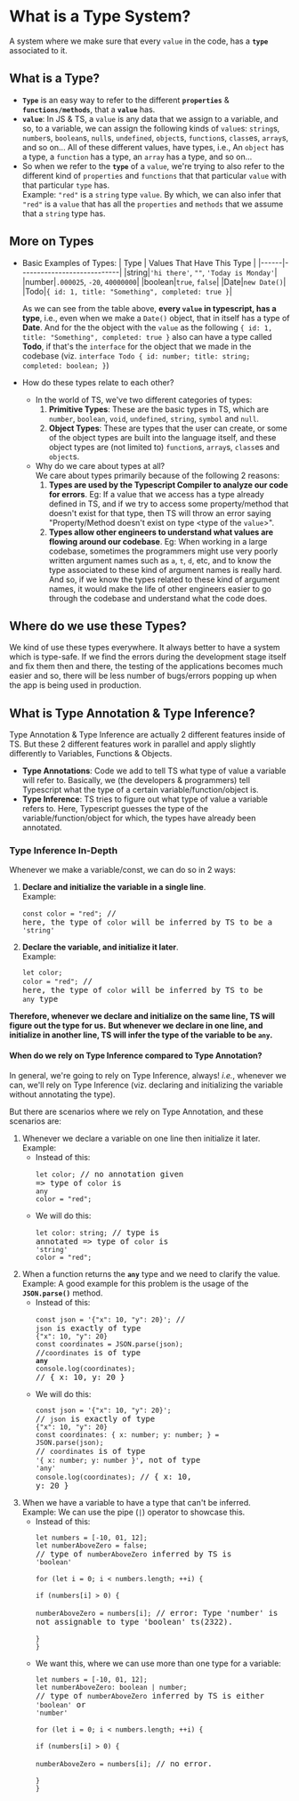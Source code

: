 # What is a Type System?

A system where we make sure that every `value` in the code, has a **`type`** associated to it.

## What is a Type?

- **`Type`** is an easy way to refer to the different **`properties`** & **`functions/methods`**, that a **`value`** has.
- **`value`**: In JS & TS, a `value` is any data that we assign to a variable, and so, to a variable, we can assign the following kinds of `value`s: `string`s, `number`s, `boolean`s, `null`s, `undefined`, `object`s, `function`s, `class`es, `array`s, and so on... All of these different values, have types, i.e., An `object` has a type, a `function` has a type, an `array` has a type, and so on...
- So when we refer to the **`type`** of a `value`, we're trying to also refer to the different kind of `properties` and `functions` that that particular `value` with that particular `type` has. <br> Example: `"red"` is a `string` type `value`. By which, we can also infer that `"red"` is a `value` that has all the `properties` and `methods` that we assume that a `string` type has.

## More on Types

- Basic Examples of Types:
  | Type | Values That Have This Type |
  |------|----------------------------|
  |string|`'hi there'`, `""`, `'Today is Monday'`|
  |number|`.000025`, `-20`, `40000000`|
  |boolean|`true`, `false`|
  |Date|`new Date()`|
  |Todo|`{ id: 1, title: "Something", completed: true }`|

  As we can see from the table above, **every `value` in typescript, has a type**, i.e., even when we make a `Date()` object, that in itself has a type of **Date**. And for the the object with the `value` as the following `{ id: 1, title: "Something", completed: true }` also can have a type called **Todo**, if that's the `interface` for the object that we made in the codebase (viz. `interface Todo { id: number; title: string; completed: boolean; }`)
- How do these types relate to each other?
  - In the world of TS, we've two different categories of types:
    1. **Primitive Types**: These are the basic types in TS, which are `number`, `boolean`, `void`, `undefined`, `string`, `symbol` and `null`.
    2. **Object Types**: These are types that the user can create, or some of the object types are built into the language itself, and these object types are (not limited to) `function`s, `array`s, `class`es and `object`s.
  - Why do we care about types at all? <br> We care about types primarily because of the following 2 reasons:
    1. **Types are used by the Typescript Compiler to analyze our code for errors**. Eg: If a value that we access has a type already defined in TS, and if we try to access some property/method that doesn't exist for that type, then TS will throw an error saying "Property/Method doesn't exist on type &lt;type of the `value`>".
    2. **Types allow other engineers to understand what values are flowing around our codebase**. Eg: When working in a large codebase, sometimes the programmers might use very poorly written argument names such as `a`, `t`, `d`, etc, and to know the type associated to these kind of argument names is really hard. And so, if we know the types related to these kind of argument names, it would make the life of other engineers easier to go through the codebase and understand what the code does.

## Where do we use these Types?

We kind of use these types everywhere. It always better to have a system which is type-safe. If we find the errors during the development stage itself and fix them then and there, the testing of the applications becomes much easier and so, there will be less number of bugs/errors popping up when the app is being used in production.

## What is Type Annotation & Type Inference?

Type Annotation & Type Inference are actually 2 different features inside of TS. But these 2 different features work in parallel and apply slightly differently to Variables, Functions & Objects.

- **Type Annotations**: Code we add to tell TS what type of value a variable will refer to. Basically, we (the developers & programmers) tell Typescript what the type of a certain variable/function/object is.
- **Type Inference**: TS tries to figure out what type of value a variable refers to. Here, Typescript guesses the type of the variable/function/object for which, the types have already been annotated.

### Type Inference In-Depth

Whenever we make a variable/const, we can do so in 2 ways:

1. **Declare and initialize the variable in a single line**. <br> Example: <pre>`const color = "red";` // here, the type of `color` will be inferred by TS to be a `'string'`</pre>
2. **Declare the variable, and initialize it later**. <br> Example: <pre>`let color;`<br>`color = "red";` // here, the type of `color` will be inferred by TS to be `any` type</pre>

**Therefore, whenever we declare and initialize on the same line, TS will figure out the type for us.** **But whenever we declare in one line, and initialize in another line, TS will infer the type of the variable to be `any`.**

#### When do we rely on Type Inference compared to Type Annotation?

In general, we're going to rely on Type Inference, always! *i.e.*, whenever we can, we'll rely on Type Inference (viz. declaring and initializing the variable without annotating the type).

But there are scenarios where we rely on Type Annotation, and these scenarios are:

1. Whenever we declare a variable on one line then initialize it later. <br> Example:
   - Instead of this: <pre>`let color;` // no annotation given => type of `color` is `any`<br>`color = "red";`</pre> 
   - We will do this: <pre>`let color: string;` // type is annotated => type of `color` is `'string'`<br>`color = "red";`</pre>
2. When a function returns the **`any`** type and we need to clarify the value. <br>Example: A good example for this problem is the usage of the **`JSON.parse()`** method.
   - Instead of this: <pre>`const json = '{"x": 10, "y": 20}';` // `json` is exactly of type `{"x": 10, "y": 20}`<br>`const coordinates = JSON.parse(json);` //`coordinates` is of type **`any`**<br>`console.log(coordinates);` // { x: 10, y: 20 }</pre>
   - We will do this:<pre>`const json = '{"x": 10, "y": 20}';` // `json` is exactly of type `{"x": 10, "y": 20}`<br>`const coordinates: { x: number; y: number; } = JSON.parse(json);` // `coordinates` is of type `'{ x: number; y: number }'`, not of type `'any'`<br>`console.log(coordinates);` // { x: 10, y: 20 }</pre>
3. When we have a variable to have a type that can't be inferred. <br>Example: We can use the pipe (`|`) operator to showcase this.
   - Instead of this: <pre>`let numbers = [-10, 01, 12];`<br>`let numberAboveZero = false;` // type of `numberAboveZero` inferred by TS is `'boolean'`<br><br>`for (let i = 0; i < numbers.length; ++i) {`<br>  `if (numbers[i] > 0) {`<br>    `numberAboveZero = numbers[i];` // error: Type 'number' is not assignable to type 'boolean' ts(2322).<br>  `}`<br>`}`</pre>
   - We want this, where we can use more than one type for a variable: <pre>`let numbers = [-10, 01, 12];`<br>`let numberAboveZero: boolean | number;` // type of `numberAboveZero` inferred by TS is either `'boolean'` or `'number'`<br><br>`for (let i = 0; i < numbers.length; ++i) {`<br>  `if (numbers[i] > 0) {`<br>    `numberAboveZero = numbers[i];` // no error.<br>  `}`<br>`}`</pre>
